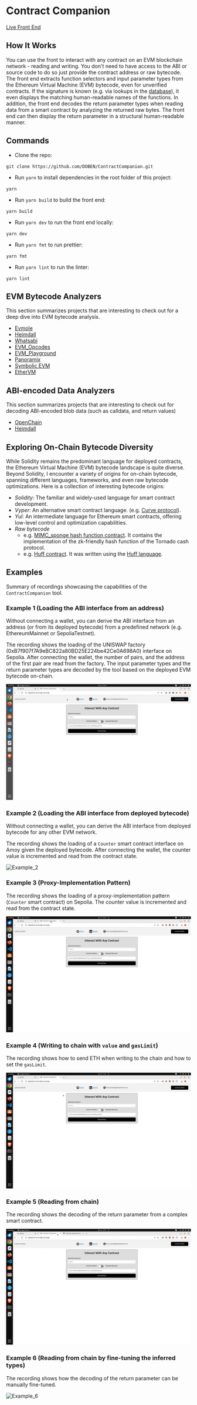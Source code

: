 # Contract Companion

[Live Front End](https://deployment-vercel-dqhc.vercel.app/)

## How It Works

You can use the front to interact with any contract on an EVM blockchain network - reading and writing. You don't need to have access to the ABI or source code to do so just provide the contract address or raw bytecode.
The front end extracts function selectors and input parameter types from the Ethereum Virtual Machine (EVM) bytecode, even for unverified contracts. If the signature is known (e.g. via lookups in the [database](https://docs.openchain.xyz/)), it even displays the matching human-readable names of the functions. In addition, the front end decodes the return parameter types when reading data from a smart contract by analyzing the returned raw bytes.
The front end can then display the return parameter in a structural human-readable manner.

## Commands

- Clone the repo:

```
git clone https://github.com/DOBEN/ContractCompanion.git
```

- Run `yarn` to install dependencies in the root folder of this project:

```
yarn
```

- Run `yarn build` to build the front end:

```
yarn build
```

- Run `yarn dev` to run the front end locally:

```
yarn dev
```

- Run `yarn fmt` to run prettier:

```
yarn fmt
```

- Run `yarn lint` to run the linter:

```
yarn lint
```

## EVM Bytecode Analyzers

This section summarizes projects that are interesting to check out for a deep dive into EVM bytecode analysis.

- [Evmole](https://github.com/cdump/evmole)
- [Heimdall](https://github.com/Jon-Becker/heimdall-rs)
- [Whatsabi](https://github.com/shazow/whatsabi)
- [EVM_Opcodes](https://www.evm.codes/)
- [EVM_Playground](https://www.evm.codes/playground?fork=shanghai)
- [Panoramix](https://github.com/palkeo/panoramix)
- [Symbolic EVM](https://github.com/acuarica/evm)
- [EtherVM](https://ethervm.io/decompile)

## ABI-encoded Data Analyzers

This section summarizes projects that are interesting to check out for decoding ABI-encoded blob data (such as calldata, and return values)

- [OpenChain](https://github.com/openchainxyz/abi-guesser)
- [Heimdall](https://github.com/Jon-Becker/heimdall-rs/tree/main/crates/decode)

## Exploring On-Chain Bytecode Diversity

While Solidity remains the predominant language for deployed contracts, the Ethereum Virtual Machine (EVM) bytecode landscape is quite diverse. Beyond Solidity, I encounter a variety of origins for on-chain bytecode, spanning different languages, frameworks, and even raw bytecode optimizations. Here is a collection of interesting bytecode origins:

- _Solidity_: The familiar and widely-used language for smart contract development.
- _Vyper_: An alternative smart contract language.
  (e.g. [Curve protocol](https://curve.readthedocs.io/ref-addresses.html)).
- _Yul_: An intermediate language for Ethereum smart contracts, offering low-level control and optimization capabilities.
- _Raw bytecode_
  - e.g. [MIMC_sponge hash function contract](https://etherscan.io/address/0x83584f83f26af4edda9cbe8c730bc87c364b28fe#code). It contains the implementation of the zk-friendly hash function of the Tornado cash protocol.
  - e.g. [Huff contract](https://sepolia.etherscan.io/address/0x2e98D76982FB23a4c669bF4eBBeA8f7aDEaB76b5). It was written using the [Huff language](https://docs.huff.sh/).

## Examples

Summary of recordings showcasing the capabilities of the `ContractCompanion` tool.

### Example 1 (Loading the ABI interface from an address)

Without connecting a wallet, you can derive the ABI interface from an address (or from its deployed bytecode)
from a predefined network (e.g. EthereumMainnet or SepoliaTestnet).

The recording shows the loading of the UNISWAP factory (0xB7f907f7A9eBC822a80BD25E224be42Ce0A698A0) interface on Sepolia.
After connecting the wallet, the number of pairs, and the address of the first pair are read from the factory. The input parameter types and the return parameter types are decoded by the tool based on the deployed EVM bytecode on-chain.

![Example_1](./gifs/derivingABIFromAddress.gif)

### Example 2 (Loading the ABI interface from deployed bytecode)

Without connecting a wallet, you can derive the ABI interface from deployed bytecode for any other EVM network.

The recording shows the loading of a `Counter` smart contract interface on Amoy given the deployed bytecode.
After connecting the wallet, the counter value is incremented and read from the contract state.

![Example_2](./gifs/derivingABIFromBytecode.gif)

### Example 3 (Proxy-Implementation Pattern)

The recording shows the loading of a proxy-implementation pattern (`Counter` smart contract) on Sepolia. The counter value is incremented and read from the contract state.

![Example_3](./gifs/proxyImplementation.gif)

### Example 4 (Writing to chain with `value` and `gasLimit`)

The recording shows how to send ETH when writing to the chain and how to set the `gasLimit`.

![Example_4](./gifs/sendETH.gif)

### Example 5 (Reading from chain)

The recording shows the decoding of the return parameter from a complex smart contract.

![Example_5](./gifs/redingFromComplexSmartContract.gif)

### Example 6 (Reading from chain by fine-tuning the inferred types)

The recording shows how the decoding of the return parameter can be manually fine-tuned.

![Example_6](./gifs/fineTuningInferredTypes.gif)

